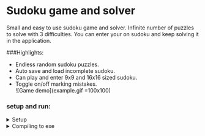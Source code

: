 # Sudoku game and solver
Small and easy to use sudoku game and solver. Infinite number of puzzles to solve with 3 difficulties.
You can enter your on sudoku and keep solving it in the application.  

###Highlights:
* Endless random sudoku puzzles.
* Auto save and load incomplete sudoku.
* Can play and enter 9x9 and 16x16 sized sudoku.
* Toggle on/off marking mistakes.  
![Game demo](example.gif =100x100)
### setup and run:
<details>
  <summary>Setup</summary>
  This guide is based on windows console.  
  
  set up the environment:  
  ```
  py -m venv venv
  ```
  starting the environment:  
  ```
  venv\Scripts\activate
  ```
  install the needed libraries:
  ```
  pip install .
  ```
  use pytest tests:
  ```
  pip install .[test]
  ```  
  
</details>

<details>
  <summary>Compiling to exe</summary>
  
  1. Install 'pyinstaller' using:
  ```
  pip install .[exe]
  ```
  2. Compiling:  
  ```
  pyinstaller  -F --noconsol game.py
  ```
  3. When the process is complete, the game.exe will be in the sub folder 'dist'.
  
</details>
